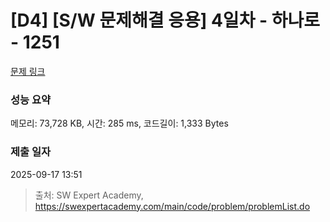 # [D4] [S/W 문제해결 응용] 4일차 - 하나로 - 1251 

[문제 링크](https://swexpertacademy.com/main/code/problem/problemDetail.do?contestProbId=AV15StKqAQkCFAYD) 

### 성능 요약

메모리: 73,728 KB, 시간: 285 ms, 코드길이: 1,333 Bytes

### 제출 일자

2025-09-17 13:51



> 출처: SW Expert Academy, https://swexpertacademy.com/main/code/problem/problemList.do